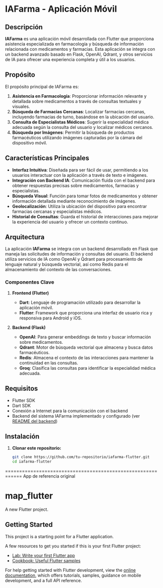 
# IAFarma - Aplicación Móvil

## Descripción

**IAFarma** es una aplicación móvil desarrollada con Flutter que proporciona asistencia especializada en farmacología y búsqueda de información relacionada con medicamentos y farmacias. Esta aplicación se integra con un backend avanzado basado en Flask, OpenAI, Qdrant, y otros servicios de IA para ofrecer una experiencia completa y útil a los usuarios.

## Propósito

El propósito principal de IAFarma es:

1. **Asistencia en Farmacología**: Proporcionar información relevante y detallada sobre medicamentos a través de consultas textuales y visuales.
2. **Búsqueda de Farmacias Cercanas**: Localizar farmacias cercanas, incluyendo farmacias de turno, basándose en la ubicación del usuario.
3. **Consulta de Especialistas Médicos**: Sugerir la especialidad médica adecuada según la consulta del usuario y localizar médicos cercanos.
4. **Búsqueda por Imágenes**: Permitir la búsqueda de productos farmacéuticos utilizando imágenes capturadas por la cámara del dispositivo móvil.

## Características Principales

- **Interfaz Intuitiva**: Diseñada para ser fácil de usar, permitiendo a los usuarios interactuar con la aplicación a través de texto e imágenes.
- **Integración con Backend IA**: Comunicación fluida con el backend para obtener respuestas precisas sobre medicamentos, farmacias y especialistas.
- **Búsqueda Visual**: Función para tomar fotos de medicamentos y obtener información detallada mediante reconocimiento de imágenes.
- **Geolocalización**: Utiliza la ubicación del dispositivo para encontrar farmacias cercanas y especialistas médicos.
- **Historial de Consultas**: Guarda el historial de interacciones para mejorar la experiencia del usuario y ofrecer un contexto continuo.

## Arquitectura

La aplicación **IAFarma** se integra con un backend desarrollado en Flask que maneja las solicitudes de información y consultas del usuario. El backend utiliza servicios de IA como OpenAI y Qdrant para procesamiento de lenguaje natural y búsqueda vectorial, así como Redis para el almacenamiento del contexto de las conversaciones.

### Componentes Clave

1. **Frontend (Flutter)**
   - **Dart**: Lenguaje de programación utilizado para desarrollar la aplicación móvil.
   - **Flutter**: Framework que proporciona una interfaz de usuario rica y responsiva para Android y iOS.

2. **Backend (Flask)**
   - **OpenAI**: Para generar embeddings de texto y buscar información sobre medicamentos.
   - **Qdrant**: Motor de búsqueda vectorial que almacena y busca datos farmacéuticos.
   - **Redis**: Almacena el contexto de las interacciones para mantener la continuidad en las consultas.
   - **Groq**: Clasifica las consultas para identificar la especialidad médica adecuada.

## Requisitos

- Flutter SDK
- Dart SDK
- Conexión a Internet para la comunicación con el backend
- Backend del sistema IAFarma implementado y configurado (ver [README del backend](../backend/README.md))

## Instalación

1. **Clonar este repositorio:**

   ```bash
   git clone https://github.com/tu-repositorio/iafarma-flutter.git
   cd iafarma-flutter

============================================================
App de referencia original
# map_flutter

A new Flutter project.

## Getting Started

This project is a starting point for a Flutter application.

A few resources to get you started if this is your first Flutter project:

- [Lab: Write your first Flutter app](https://docs.flutter.dev/get-started/codelab)
- [Cookbook: Useful Flutter samples](https://docs.flutter.dev/cookbook)

For help getting started with Flutter development, view the
[online documentation](https://docs.flutter.dev/), which offers tutorials,
samples, guidance on mobile development, and a full API reference.
